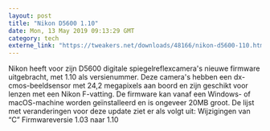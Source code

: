 ```yaml
---
layout: post
title: "Nikon D5600 1.10"
date: Mon, 13 May 2019 09:13:29 GMT
category: tech
externe_link: "https://tweakers.net/downloads/48166/nikon-d5600-110.html"
---
```


Nikon heeft voor zijn D5600 digitale spiegelreflexcamera's nieuwe firmware uitgebracht, met 1.10 als versienummer. Deze camera's hebben een dx-cmos-beeldsensor met 24,2 megapixels aan boord en zijn geschikt voor lenzen met een Nikon F-vatting. De firmware kan vanaf een Windows- of macOS-machine worden geïnstalleerd en is ongeveer 20MB groot. De lijst met veranderingen voor deze update ziet er als volgt uit: Wijzigingen van “C” Firmwareversie 1.03 naar 1.10<img src="http://feeds.feedburner.com/~r/tweakers/mixed/~4/rTo7RWKtBmM" height="1" width="1" alt=""/>
